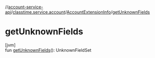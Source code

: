 //[account-service-api](../../../index.md)/[classtime.service.account](../index.md)/[AccountExtensionInfo](index.md)/[getUnknownFields](get-unknown-fields.md)

# getUnknownFields

[jvm]\
fun [getUnknownFields](get-unknown-fields.md)(): UnknownFieldSet
